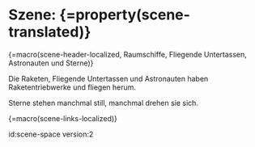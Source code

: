 # Szene: {=property(scene-translated)}

{=macro(scene-header-localized, Raumschiffe, Fliegende Untertassen, Astronauten und Sterne)}

Die Raketen, Fliegende Untertassen und Astronauten haben Raketentriebwerke und fliegen herum.

Sterne stehen manchmal still, manchmal drehen sie sich.

{=macro(scene-links-localized)}


id:scene-space
version:2
